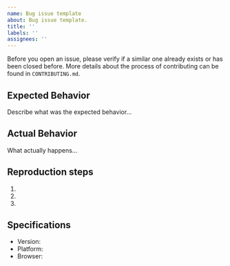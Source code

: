 ```yaml
---
name: Bug issue template
about: Bug issue template.
title: ''
labels: ''
assignees: ''
---
```


Before you open an issue, please verify if a similar one already exists or has been closed before. More details about the process of contributing can be found in `CONTRIBUTING.md`.

## Expected Behavior

Describe what was the expected behavior...

## Actual Behavior

What actually happens...

## Reproduction steps

1.
2.
3.

## Specifications

- Version:
- Platform:
- Browser:
